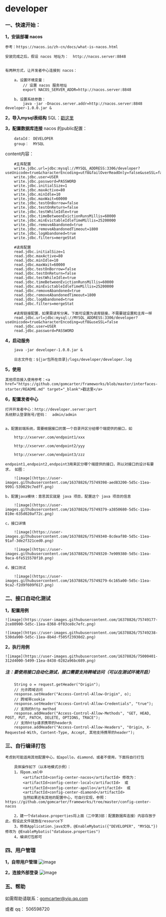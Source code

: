 # developer #
### 一、快速开始：

**1，安装部署 nacos**

    参考：https://nacos.io/zh-cn/docs/what-is-nacos.html

    安装完成之后，假设 nacos 地址为：  http://nacos.server:8848


    有两种方式，让开发者中心连接到 nacos：

```
    a，设置环境变量：
        // 设置 nacos 服务地址
        export NACOS_SERVER_ADDR=http://nacos.server:8848

    b，设置系统参数：
        java -jar -Dnacos.server.addr=http://nacos.server:8848  developer-1.0.0.jar &
```

**2，导入mysql表结构**
    SQL：<a href="https://github.com/gomcarter/developer/blob/master/java/developer.sql" target="_blank">戳这里</a>

**3，配置数据库连接**
    nacos 的public配置：
```
    dataId： DEVELOPER
    group：  MYSQL
```
content内容：
```
    #主库配置
    write.jdbc.url=jdbc:mysql://MYSQL_ADDRESS:3306/developer?useUnicode=true&characterEncoding=utf8&failOverReadOnly=false&useSSL=false
    write.jdbc.user=USER
    write.jdbc.password=PASSWORD
    write.jdbc.initialSize=1
    write.jdbc.maxActive=80
    write.jdbc.minIdle=10
    write.jdbc.maxWait=60000
    write.jdbc.testOnBorrow=false
    write.jdbc.testOnReturn=false
    write.jdbc.testWhileIdle=true
    write.jdbc.timeBetweenEvictionRunsMillis=60000
    write.jdbc.minEvictableIdleTimeMillis=25200000
    write.jdbc.removeAbandoned=true
    write.jdbc.removeAbandonedTimeout=1800
    write.jdbc.logAbandoned=true
    write.jdbc.filters=mergeStat

    #读库配置
    read.jdbc.initialSize=1
    read.jdbc.maxActive=80
    read.jdbc.minIdle=10
    read.jdbc.maxWait=60000
    read.jdbc.testOnBorrow=false
    read.jdbc.testOnReturn=false
    read.jdbc.testWhileIdle=true
    read.jdbc.timeBetweenEvictionRunsMillis=60000
    read.jdbc.minEvictableIdleTimeMillis=25200000
    read.jdbc.removeAbandoned=true
    read.jdbc.removeAbandonedTimeout=1800
    read.jdbc.logAbandoned=true
    read.jdbc.filters=mergeStat

    #读库链接配置，如果需读写分离，下面可设置为读库链接，不需要就设置和主库一样
    read.jdbc.url=jdbc:mysql://MYSQL_ADDRESS:3306/developer?useUnicode=true&characterEncoding=utf8&useSSL=false
    read.jdbc.user=USER
    read.jdbc.password=PASSWORD
```

**4，启动服务**

```
    java -jar developer-1.0.0.jar &

    日志文件在：${jar包所在目录}/logs/developer/developer.log
```

**5，使用**

    其他项目接入使用参考：<a href="https://github.com/gomcarter/frameworks/blob/master/interfaces-starter/README.md" target="_blank">戳这里</a>


**6，配置发者中心**

    打开开发者中心：http://developer.server:port
    系统默认登录账号/密码：  admin/admin


    a，配置前端系统，需要根据接口的第一个目录开区分给哪个端提供的接口，如

        http://xserver.com/endpoint1/xxx

        http://xserver.com/endpoint2/yyy

        http://xserver.com/endpoint3/zzz

    endpoint1,endpoint2,endpoint3用来区分哪个端提供的接口，所以对接口的设计有要求， 如图：

        ![image](https://user-images.githubusercontent.com/16378826/75749398-aed83200-5d5c-11ea-9991-539029c7edff.png)

    b，配置java模块：意思其实就是 java 项目，配置这个 java 项目的信息

        ![image](https://user-images.githubusercontent.com/16378826/75749379-a3850680-5d5c-11ea-810e-635d020af72c.png)

    c，接口详情

        ![image](https://user-images.githubusercontent.com/16378826/75749340-8cdeaf80-5d5c-11ea-91af-3de2f321ced0.png)

        ![image](https://user-images.githubusercontent.com/16378826/75749320-7e909380-5d5c-11ea-9aca-6fe515578f10.png)

    d，接口测试

        ![image](https://user-images.githubusercontent.com/16378826/75749279-6c165a00-5d5c-11ea-9ca2-f2d9f609f617.png)


### 二、接口自动化测试
**1，配置用例**

    ![image](https://user-images.githubusercontent.com/16378826/75749177-2ce80900-5d5c-11ea-8368-0f03ce8c7efc.png)

    ![image](https://user-images.githubusercontent.com/16378826/75749238-530da900-5d5c-11ea-8b4d-f505f23930d2.png)

**2，执行用例**

    ![image](https://user-images.githubusercontent.com/16378826/75000401-312d4000-5499-11ea-8438-0282a96bc689.png)


##### 注：要使用接口自动化测试，接口需要支持跨域访问（可以在测试环境开启）
```
    String o = request.getHeader("Origin");
    // 允许跨域访问
    response.setHeader("Access-Control-Allow-Origin", o);
    // 跨域带cookie
    response.setHeader("Access-Control-Allow-Credentials", "true");
    // 支持的http method
    response.addHeader("Access-Control-Allow-Methods", "GET, HEAD, POST, PUT, PATCH, DELETE, OPTIONS, TRACE");
    // 支持http请求携带的header头
    response.addHeader("Access-Control-Allow-Headers", "Origin, X-Requested-With, Content-Type, Accept, 其他支持携带的header");
```

### 三、自行编译打包
    考虑到可能适用其他配置中心，如apollo，diamond，或者不使用，下面将自行打包
```
    具体操作如下（以本地模式示例）：
    1，将pom.xml中 
        <artifactId>config-center-nacos</artifactId> 修改为：
        <artifactId>config-center-local</artifactId>  或
        <artifactId>config-center-apollo</artifactId>  或
        <artifactId>config-center-diamond</artifactId>
        当然如果还有其他的配置中心，可自行实现，参照：https://github.com/gomcarter/frameworks/tree/master/config-center-nacos

    2，建一个database.properties将上面（二中第3部：配置数据库连接）内容存放于此，假设此文件就放在resource下
    3，修改Application.java文件，@EnableMybatis({"DEVELOPER", "MYSQL"}) 修改为 @EnableMybatis("database.properties")
    4，编译打包即可
```
### 四、用户管理
**1，自带用户管理**
    ![image](https://user-images.githubusercontent.com/16378826/75749078-e98d9a80-5d5b-11ea-9ad7-61a6e2416e3d.png)

**2，连接外部登录**
    ![image](https://user-images.githubusercontent.com/16378826/75749118-03c77880-5d5c-11ea-8a62-b65fb3cda07f.png)

### 五、帮助

如需帮助请联系：gomcarter@vip.qq.com

或者 qq： 506598720
